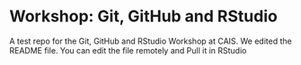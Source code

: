 # Workshop: Git, GitHub and RStudio
A test repo for the Git, GitHub and RStudio Workshop at CAIS. We edited the README file.
You can edit the file remotely and Pull it in RStudio
